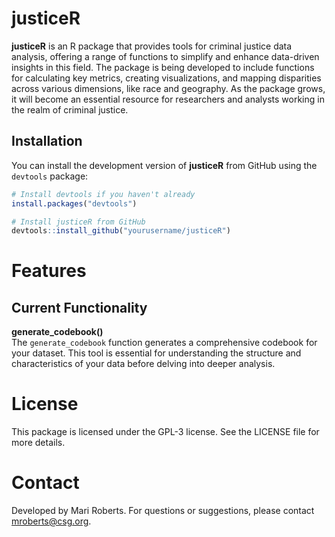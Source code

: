 # justiceR

**justiceR** is an R package that provides tools for criminal justice data analysis, offering a range of functions to simplify and enhance data-driven insights in this field. The package is being developed to include functions for calculating key metrics, creating visualizations, and mapping disparities across various dimensions, like race and geography. As the package grows, it will become an essential resource for researchers and analysts working in the realm of criminal justice.

## Installation

You can install the development version of **justiceR** from GitHub using the `devtools` package:

```r
# Install devtools if you haven't already
install.packages("devtools")

# Install justiceR from GitHub
devtools::install_github("yourusername/justiceR")
```

# Features

## Current Functionality

**generate_codebook()**  
The `generate_codebook` function generates a comprehensive codebook for your dataset. This tool is essential for understanding the structure and characteristics of your data before delving into deeper analysis.


# License

This package is licensed under the GPL-3 license. See the LICENSE file for more details.

# Contact

Developed by Mari Roberts. For questions or suggestions, please contact mroberts@csg.org.

